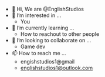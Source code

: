 - 👋 Hi, We are @EnglishStudios
- 👀 I’m interested in ...
  - You
- 🌱 I’m currently learning ...
  - How to reachout to other people
- 💞️ I’m looking to collaborate on ...
  - Game dev
- 📫 How to reach me ...
  - engishstudios1@gmail
  - englishstudios1@outlook.com

<!---
EnglishStudios/EnglishStudios is a ✨ special ✨ repository because its `README.md` (this file) appears on your GitHub profile.
You can click the Preview link to take a look at your changes.
--->

